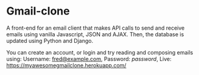 # Gmail-clone

A front-end for an email client that makes API calls to send and receive emails using vanilla Javascript, JSON and AJAX. Then, the database is updated using Python and Django.

You can create an account, or login and try reading and composing emails using:
Username: fred@example.com,
Password: _password_,
Live: https://myawesomegmailclone.herokuapp.com/
